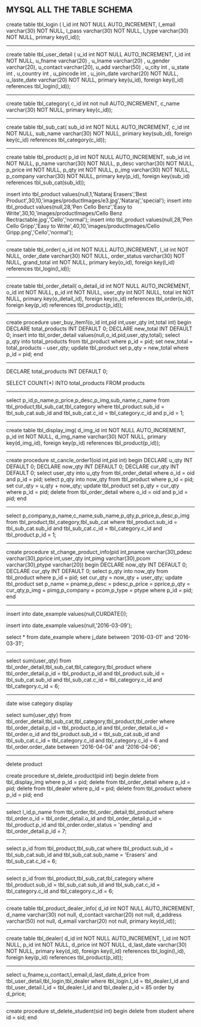 ## MYSQL ALL THE TABLE SCHEMA 

create table tbl_login ( 
l_id int NOT NULL AUTO_INCREMENT,
l_email varchar(30) NOT NULL,
l_pass varchar(30) NOT NULL,
l_type varchar(30) NOT NULL,
primary key(l_id));

-----------------------------------------------------

create table tbl_user_detail ( 
u_id int NOT NULL AUTO_INCREMENT,
l_id int NOT NULL,
u_fname varchar(20) ,
u_lname varchar(20) ,
u_gender varchar(20),
u_contact varchar(20),
u_add varchar(50) ,
u_city int  ,
u_state int ,
u_country int ,
u_pincode int ,
u_join_date varchar(20) NOT NULL,
u_laste_date varchar(20) NOT NULL,
primary key(u_id),
foreign key(l_id) references tbl_login(l_id));


-------------------------------------------------------

create table tbl_category(
c_id int not null AUTO_INCREMENT,
c_name varchar(30) NOT NULL,
primary key(c_id));




----------------------------------------------------------------




create table tbl_sub_cat(
sub_id int NOT NULL AUTO_INCREMENT,
c_id int NOT NULL,
sub_name varchar(30) NOT NULL,
primary key(sub_id),
foreign key(c_id) references tbl_category(c_id));

-------------------------------------------------------------------------


create table tbl_product(
p_id int NOT NULL AUTO_INCREMENT,
sub_id int NOT NULL,
p_name varchar(30) NOT NULL,
p_desc varchar(30) NOT NULL,
p_price int NOT NULL,
p_qty int NOT NULL,
p_img varchar(30) NOT NULL,
p_company varchar(30) NOT NULL,
primary key(p_id),
foreign key(sub_id) references tbl_sub_cat(sub_id));


insert into tbl_product values(null,1,'Nataraj Erasers','Best Product',30,10,'images/productImages/e3.jpg','Nataraj','special');
insert into tbl_product values(null,28,'Pen Cello Benz','Easy to Write',30,10,'images/productImages/Cello Benz Rectractable.jpg','Cello','normal');
insert into tbl_product values(null,28,'Pen Cello Gripp','Easy to Write',40,10,'images/productImages/Cello Gripp.png','Cello','normal');


---------------------------------------------------------------------------


create table tbl_order(
o_id int NOT NULL AUTO_INCREMENT,
l_id int NOT NULL,
order_date varchar(30) NOT NULL,
order_status varchar(30) NOT NULL,
grand_total int NOT NULL,
primary key(o_id),
foreign key(l_id) references tbl_login(l_id));


------------------------------------------------------------------------------

create table tbl_order_detail(
o_detail_id int NOT NULL AUTO_INCREMENT,
o_id int NOT NULL,
p_id int NOT NULL,
user_qty int NOT NULL,
total int NOT NULL,
primary key(o_detail_id),
foreign key(o_id) references tbl_order(o_id),
foreign key(p_id) references tbl_product(p_id));

------------------------------------------------------------------------------

create procedure user_buy_item1(o_id int,pid int,user_qty int,total int)
begin
DECLARE total_products INT DEFAULT 0;
DECLARE new_total INT DEFAULT 0;
insert into tbl_order_detail values(null,o_id,pid,user_qty,total);
select p_qty into total_products from tbl_product where p_id = pid;
set new_total = total_products - user_qty;
update tbl_product set p_qty = new_total where p_id = pid;
end 

------------------------------------------------------------------------------------
DECLARE total_products INT DEFAULT 0;
 
SELECT COUNT(*) INTO total_products
FROM products

------------------------------------------------------------------------------------

select p_id,p_name,p_price,p_desc,p_img,sub_name,c_name from tbl_product,tbl_sub_cat,tbl_category where tbl_product.sub_id = tbl_sub_cat.sub_id and tbl_sub_cat.c_id = tbl_category.c_id and p_id = 1;


----------------------------------------------------------------------------------------

create table tbl_display_img(
d_img_id int NOT NULL AUTO_INCREMENT,
p_id int NOT NULL,
d_img_name varchar(30) NOT NULL,
primary key(d_img_id),
foreign key(p_id) references tbl_product(p_id));


-------------------------------------------------------------------------------

create procedure st_cancle_order1(oid int,pid int)
begin
DECLARE u_qty INT DEFAULT 0;
DECLARE now_qty INT DEFAULT 0;
DECLARE cur_qty INT DEFAULT 0;
select user_qty into u_qty from tbl_order_detail where o_id = oid and p_id = pid;
select p_qty into now_qty from tbl_product where p_id = pid;
set cur_qty = u_qty + now_qty;
update tbl_product set p_qty = cur_qty where p_id = pid;
delete from tbl_order_detail where o_id = oid and p_id = pid;
end

------------------------------------------------------------------------------------------

select p_company,p_name,c_name,sub_name,p_qty,p_price,p_desc,p_img from tbl_product,tbl_category,tbl_sub_cat where tbl_product.sub_id = tbl_sub_cat.sub_id and tbl_sub_cat.c_id = tbl_category.c_id and tbl_product.p_id = 1; 

-------------------------------------------------------------------------

create procedure st_change_product_info(pid int,pname varchar(30),pdesc varchar(30),pprice int,user_qty int,pimg varchar(30),pcom varchar(30),ptype varchar(20))
begin
DECLARE now_qty INT DEFAULT 0;
DECLARE cur_qty INT DEFAULT 0;
select p_qty into now_qty from tbl_product where p_id = pid;
set cur_qty = now_qty + user_qty;
update tbl_product set p_name = pname,p_desc = pdesc,p_price = pprice,p_qty = cur_qty,p_img = pimg,p_company = pcom,p_type = ptype where p_id = pid;
end

--------------------------------------------------------------------------------
insert into date_example values(null,CURDATE());

insert into date_example values(null,'2016-03-09');

select * from date_example where j_date between '2016-03-01' and '2016-03-31';

-----------------------------------------------------------------------------------


select sum(user_qty) from tbl_order_detail,tbl_sub_cat,tbl_category,tbl_product where tbl_order_detail.p_id = tbl_product.p_id and tbl_product.sub_id = tbl_sub_cat.sub_id and tbl_sub_cat.c_id = tbl_category.c_id and tbl_category.c_id = 6;

-------------------------------------------------------------------------------------
date wise category display

select sum(user_qty) from tbl_order_detail,tbl_sub_cat,tbl_category,tbl_product,tbl_order where tbl_order_detail.p_id = tbl_product.p_id and  tbl_order_detail.o_id = tbl_order.o_id and tbl_product.sub_id = tbl_sub_cat.sub_id and tbl_sub_cat.c_id = tbl_category.c_id and tbl_category.c_id = 6 and tbl_order.order_date between '2016-04-04' and '2016-04-06';

-----------------------------------------------------------------------------------------------------------

delete product

create procedure st_delete_product(pid int)
begin
delete from tbl_display_img where p_id = pid;
delete from tbl_order_detail where p_id = pid;
delete from tbl_dealer where p_id = pid;
delete from tbl_product where p_id  = pid;
end

--------------------------------------------------------------------------------------------------------------------

select l_id,p_name from tbl_order,tbl_order_detail,tbl_product where tbl_order.o_id = tbl_order_detail.o_id and tbl_order_detail.p_id = tbl_product.p_id and tbl_order.order_status = 'pending' and tbl_order_detail.p_id = 7;


--------------------------------------------------------------------------------------------------------------

select p_id from tbl_product,tbl_sub_cat where tbl_product.sub_id = tbl_sub_cat.sub_id and tbl_sub_cat.sub_name = 'Erasers' and tbl_sub_cat.c_id = 6;


------------------------------------------------------------------------------------------------------------------------------------


select p_id from tbl_product,tbl_sub_cat,tbl_category where tbl_product.sub_id = tbl_sub_cat.sub_id and tbl_sub_cat.c_id = tbl_category.c_id and tbl_category.c_id = 6;


-----------------------------------------------------------------------------------------------------------------------------------


create table tbl_product_dealer_info(
d_id int NOT NULL AUTO_INCREMENT,
d_name varchar(30) not null,
d_contact varchar(20) not null,
d_address varchar(50) not null,
d_email varchar(20) not null,
primary key(d_id));

-------------------------------------------------------------------------

create table tbl_dealer(
d_id int NOT NULL AUTO_INCREMENT,
l_id int NOT NULL,
p_id int NOT NULL,
d_price int NOT NULL,
d_last_date varchar(30) NOT NULL,
primary key(d_id),
foreign key(l_id) references tbl_login(l_id),
foreign key(p_id) references tbl_product(p_id));


----------------------------------------------------------------------------------------

select u_fname,u_contact,l_email,d_last_date,d_price from tbl_user_detail,tbl_login,tbl_dealer where 
tbl_login.l_id = tbl_dealer.l_id and 
tbl_user_detail.l_id = tbl_dealer.l_id and 
tbl_dealer.p_id = 85 order by d_price;

--------------------------------------------------------------------------------------------


create procedure st_delete_student(sid int)
begin
delete from student where id  = sid;
end










